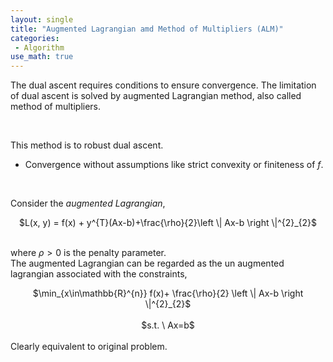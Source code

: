 ```yaml
---
layout: single
title: "Augmented Lagrangian amd Method of Multipliers (ALM)"
categories:
 - Algorithm
use_math: true
---
```

The dual ascent requires conditions to ensure convergence. The limitation of dual ascent is solved by augmented Lagrangian method, also called method of multipliers.

<br/>

This method is to robust dual ascent.
- Convergence without assumptions like strict convexity or finiteness of $f$.

<br/>

Consider the *augmented Lagrangian*,
<br/>
<center>$L(x, y) = f(x) + y^{T}(Ax-b)+\frac{\rho}{2}\left \| Ax-b \right \|^{2}_{2}$</center>
<br/>

where $\rho > 0$ is the penalty parameter.
<br/>
The augmented Lagrangian can be regarded as the un augmented lagrangian associated with the constraints,
<br/>
<center>$\min_{x\in\mathbb{R}^{n}} f(x)+ \frac{\rho}{2} \left \| Ax-b \right \|^{2}_{2}$</center>
<br/>
<center>$s.t. \ Ax=b$</center>
<br/>
Clearly equivalent to original problem.
